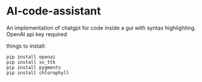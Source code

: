 # AI-code-assistant
An implementation of chatgpt for code inside a gui with syntax highlighting. OpenAI api key required

things to install:

```
pip install openai
pip install sv_ttk
pip install pygments
pip install chlorophyll

```
